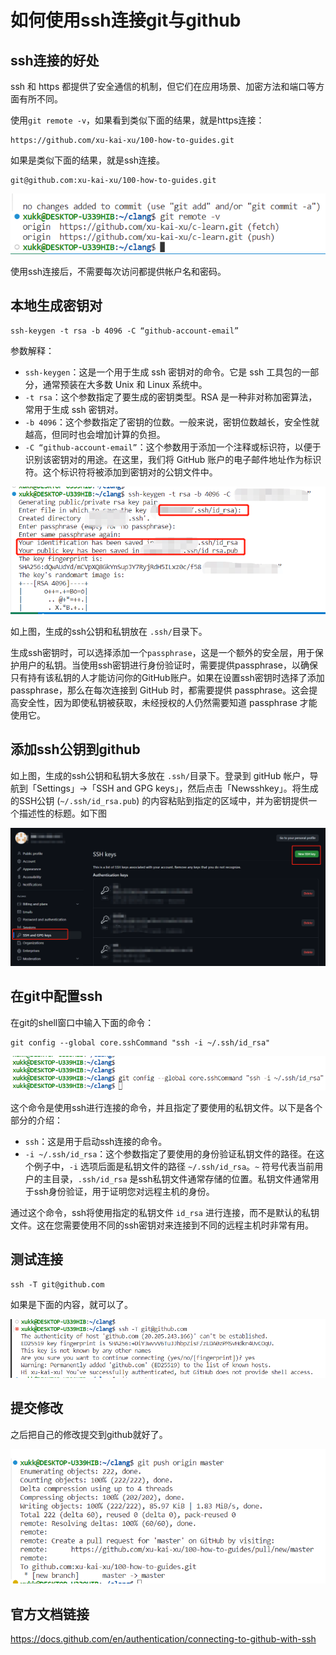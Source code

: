 # 如何使用ssh连接git与github

## ssh连接的好处

ssh 和 https 都提供了安全通信的机制，但它们在应用场景、加密方法和端口等方面有所不同。

使用`git remote -v`，如果看到类似下面的结果，就是https连接：

```
https://github.com/xu-kai-xu/100-how-to-guides.git
```

如果是类似下面的结果，就是ssh连接。

```
git@github.com:xu-kai-xu/100-how-to-guides.git
```

![image-20240406171545693](./github-ssh.assets/image-20240406171545693.png)

使用ssh连接后，不需要每次访问都提供帐户名和密码。

## 本地生成密钥对

```
ssh-keygen -t rsa -b 4096 -C “github-account-email”
```

参数解释：

-   `ssh-keygen`：这是一个用于生成 ssh 密钥对的命令。它是 ssh 工具包的一部分，通常预装在大多数 Unix 和 Linux 系统中。
-   `-t rsa`：这个参数指定了要生成的密钥类型。RSA 是一种非对称加密算法，常用于生成 ssh 密钥对。
-   `-b 4096`：这个参数指定了密钥的位数。一般来说，密钥位数越长，安全性就越高，但同时也会增加计算的负担。
-   `-C “github-account-email”`：这个参数用于添加一个注释或标识符，以便于识别该密钥对的用途。在这里，我们将 GitHub 账户的电子邮件地址作为标识符。这个标识符将被添加到密钥对的公钥文件中。

![image-20240406172056192](./github-ssh.assets/image-20240406172056192.png)

如上图，生成的ssh公钥和私钥放在 `.ssh/`目录下。

生成ssh密钥时，可以选择添加一个`passphrase`，这是一个额外的安全层，用于保护用户的私钥。当使用ssh密钥进行身份验证时，需要提供passphrase，以确保只有持有该私钥的人才能访问你的GitHub账户。如果在设置ssh密钥时选择了添加 passphrase，那么在每次连接到 GitHub 时，都需要提供 passphrase。这会提高安全性，因为即使私钥被获取，未经授权的人仍然需要知道 passphrase 才能使用它。

## 添加ssh公钥到github

如上图，生成的ssh公钥和私钥大多放在 `.ssh/`目录下。登录到 gitHub 帐户，导航到「Settings」->「SSH and GPG keys」，然后点击「Newsshkey」。将生成的SSH公钥 (`~/.ssh/id_rsa.pub`) 的内容粘贴到指定的区域中，并为密钥提供一个描述性的标题。如下图

![image-20240406173432185](./github-ssh.assets/image-20240406173432185.png)

## 在git中配置ssh

在git的shell窗口中输入下面的命令：

```
git config --global core.sshCommand "ssh -i ~/.ssh/id_rsa"
```

![image-20240406173857106](./github-ssh.assets/image-20240406173857106.png)

这个命令是使用ssh进行连接的命令，并且指定了要使用的私钥文件。以下是各个部分的介绍：

-   `ssh`：这是用于启动ssh连接的命令。
-   `-i ~/.ssh/id_rsa`：这个参数指定了要使用的身份验证私钥文件的路径。在这个例子中，`-i` 选项后面是私钥文件的路径 `~/.ssh/id_rsa`。`~` 符号代表当前用户的主目录，`.ssh/id_rsa` 是ssh私钥文件通常存储的位置。私钥文件通常用于ssh身份验证，用于证明您对远程主机的身份。

通过这个命令，ssh将使用指定的私钥文件 `id_rsa` 进行连接，而不是默认的私钥文件。这在您需要使用不同的ssh密钥对来连接到不同的远程主机时非常有用。

## 测试连接

```
ssh -T git@github.com
```

如果是下面的内容，就可以了。

![image-20240406174238124](./github-ssh.assets/image-20240406174238124.png)

## 提交修改

之后把自己的修改提交到github就好了。

![image-20240406174221982](./github-ssh.assets/image-20240406174221982.png)

## 官方文档链接

https://docs.github.com/en/authentication/connecting-to-github-with-ssh

